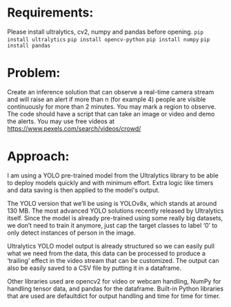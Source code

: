 # Requirements:
Please install ultralytics, cv2, numpy and pandas before opening.
`pip install ultralytics`
`pip install opencv-python`
`pip install numpy`
`pip install pandas`

# Problem:
Create an inference solution that can observe a real-time camera stream and will raise an alert if more than n (for example 4) people are visible continuously for more than 2 minutes. You may mark a region to observe.
The code should have a script that can take an image or video and demo the alerts. You may use free videos at https://www.pexels.com/search/videos/crowd/

# Approach:
I am using a YOLO pre-trained model from the Ultralytics library to be able to deploy models quickly and with minimum effort. Extra logic like timers and data saving is then applied to the model's output.

The YOLO version that we’ll be using is YOLOv8x, which stands at around 130 MB. The most advanced YOLO solutions recently released by Ultralytics itself. Since the model is already pre-trained using some really big datasets, we don’t need to train it anymore, just cap the target classes to label ‘0’ to only detect instances of person in the image.

Ultralytics YOLO model output is already structured so we can easily pull what we need from the data, this data can be processed to produce a ‘trailing’ effect in the video stream that can be customized. The output can also be easily saved to a CSV file by putting it in a dataframe.

Other libraries used are opencv2 for video or webcam handling, NumPy for handling tensor data, and pandas for the dataframe. Built-in Python libraries that are used are defaultdict for output handling and time for time for timer.
